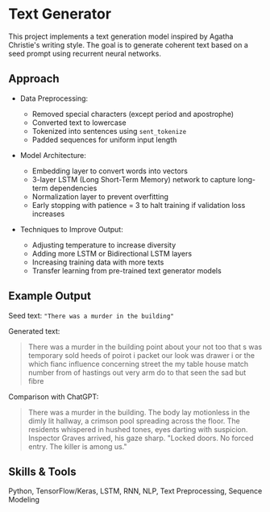 # Text Generator

This project implements a text generation model inspired by Agatha Christie's writing style. The goal is to generate coherent text based on a seed prompt using recurrent neural networks.

## Approach
- Data Preprocessing:  
  - Removed special characters (except period and apostrophe)  
  - Converted text to lowercase  
  - Tokenized into sentences using `sent_tokenize`  
  - Padded sequences for uniform input length  

- Model Architecture:  
  - Embedding layer to convert words into vectors  
  - 3-layer LSTM (Long Short-Term Memory) network to capture long-term dependencies  
  - Normalization layer to prevent overfitting  
  - Early stopping with patience = 3 to halt training if validation loss increases  

- Techniques to Improve Output:  
  - Adjusting temperature to increase diversity  
  - Adding more LSTM or Bidirectional LSTM layers  
  - Increasing training data with more texts  
  - Transfer learning from pre-trained text generator models  

## Example Output
Seed text: `"There was a murder in the building"`  

Generated text:  
> There was a murder in the building point about your not too that s was temporary sold heeds of poirot i packet our look was drawer i or the which fianc influence concerning street the my table house match number from of hastings out very arm do to that seen the sad but fibre  

Comparison with ChatGPT:  
> There was a murder in the building. The body lay motionless in the dimly lit hallway, a crimson pool spreading across the floor. The residents whispered in hushed tones, eyes darting with suspicion. Inspector Graves arrived, his gaze sharp. "Locked doors. No forced entry. The killer is among us."

## Skills & Tools
Python, TensorFlow/Keras, LSTM, RNN, NLP, Text Preprocessing, Sequence Modeling
